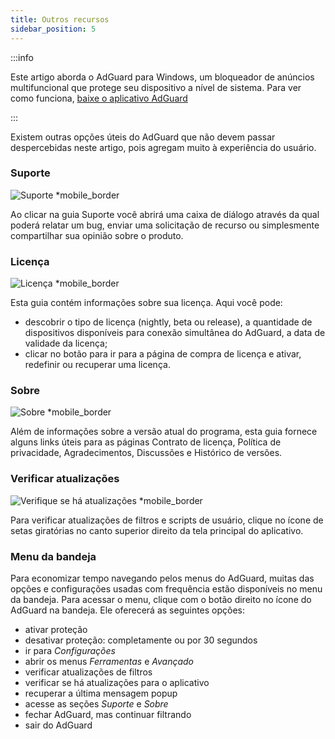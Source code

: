 ```yaml
---
title: Outros recursos
sidebar_position: 5
---
```


:::info

Este artigo aborda o AdGuard para Windows, um bloqueador de anúncios multifuncional que protege seu dispositivo a nível de sistema. Para ver como funciona, [baixe o aplicativo AdGuard](https://agrd.io/download-kb-adblock)

:::

Existem outras opções úteis do AdGuard que não devem passar despercebidas neste artigo, pois agregam muito à experiência do usuário.

### Suporte

![Suporte \*mobile_border](https://cdn.adtidy.org/content/kb/ad_blocker/windows/overview/support.png)

Ao clicar na guia Suporte você abrirá uma caixa de diálogo através da qual poderá relatar um bug, enviar uma solicitação de recurso ou simplesmente compartilhar sua opinião sobre o produto.

### Licença

![Licença \*mobile_border](https://cdn.adtidy.org/content/kb/ad_blocker/windows/overview/license.png)

Esta guia contém informações sobre sua licença. Aqui você pode:

- descobrir o tipo de licença (nightly, beta ou release), a quantidade de dispositivos disponíveis para conexão simultânea do AdGuard, a data de validade da licença;
- clicar no botão para ir para a página de compra de licença e ativar, redefinir ou recuperar uma licença.

### Sobre

![Sobre \*mobile_border](https://cdn.adtidy.org/content/kb/ad_blocker/windows/overview/about.png)

Além de informações sobre a versão atual do programa, esta guia fornece alguns links úteis para as páginas Contrato de licença, Política de privacidade, Agradecimentos, Discussões e Histórico de versões.

### Verificar atualizações

![Verifique se há atualizações \*mobile_border](https://cdn.adtidy.org/content/kb/ad_blocker/windows/overview/check-updates.png)

Para verificar atualizações de filtros e scripts de usuário, clique no ícone de setas giratórias no canto superior direito da tela principal do aplicativo.

### Menu da bandeja

Para economizar tempo navegando pelos menus do AdGuard, muitas das opções e configurações usadas com frequência estão disponíveis no menu da bandeja. Para acessar o menu, clique com o botão direito no ícone do AdGuard na bandeja. Ele oferecerá as seguintes opções:

- ativar proteção
- desativar proteção: completamente ou por 30 segundos
- ir para _Configurações_
- abrir os menus _Ferramentas_ e _Avançado_
- verificar atualizações de filtros
- verificar se há atualizações para o aplicativo
- recuperar a última mensagem popup
- acesse as seções _Suporte_ e _Sobre_
- fechar AdGuard, mas continuar filtrando
- sair do AdGuard
